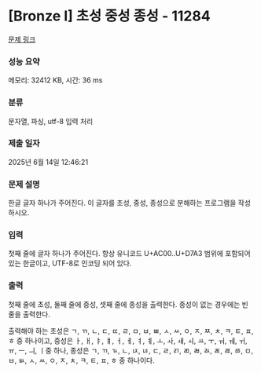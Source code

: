 # [Bronze I] 초성 중성 종성 - 11284 

[문제 링크](https://www.acmicpc.net/problem/11284) 

### 성능 요약

메모리: 32412 KB, 시간: 36 ms

### 분류

문자열, 파싱, utf-8 입력 처리

### 제출 일자

2025년 6월 14일 12:46:21

### 문제 설명

<p>한글 글자 하나가 주어진다. 이 글자를 초성, 중성, 종성으로 분해하는 프로그램을 작성하시오.</p>

### 입력 

 <p>첫째 줄에 글자 하나가 주어진다. 항상 유니코드 U+AC00..U+D7A3 범위에 포함되어있는 한글이고, UTF-8로 인코딩 되어 있다.</p>

### 출력 

 <p>첫째 줄에 초성, 둘째 줄에 중성, 셋째 줄에 종성을 출력한다. 종성이 없는 경우에는 빈 줄을 출력한다.</p>

<p>출력해야 하는 초성은 ㄱ, ㄲ, ㄴ, ㄷ, ㄸ, ㄹ, ㅁ, ㅂ, ㅃ, ㅅ, ㅆ, ㅇ, ㅈ, ㅉ, ㅊ, ㅋ, ㅌ, ㅍ, ㅎ 중 하나이고, 중성은 ㅏ, ㅐ, ㅑ, ㅒ, ㅓ, ㅔ, ㅕ, ㅖ, ㅗ, ㅘ, ㅙ, ㅚ, ㅛ, ㅜ, ㅝ, ㅞ, ㅟ, ㅠ, ㅡ, ㅢ, ㅣ중 하나, 종성은 ㄱ, ㄲ, ㄳ, ㄴ, ㄵ, ㄶ, ㄷ, ㄹ, ㄺ, ㄻ, ㄼ, ㄽ, ㄾ, ㄿ, ㅀ, ㅁ, ㅂ, ㅄ, ㅅ, ㅆ, ㅇ, ㅈ, ㅊ, ㅋ, ㅌ, ㅍ, ㅎ 중 하나이다.</p>

